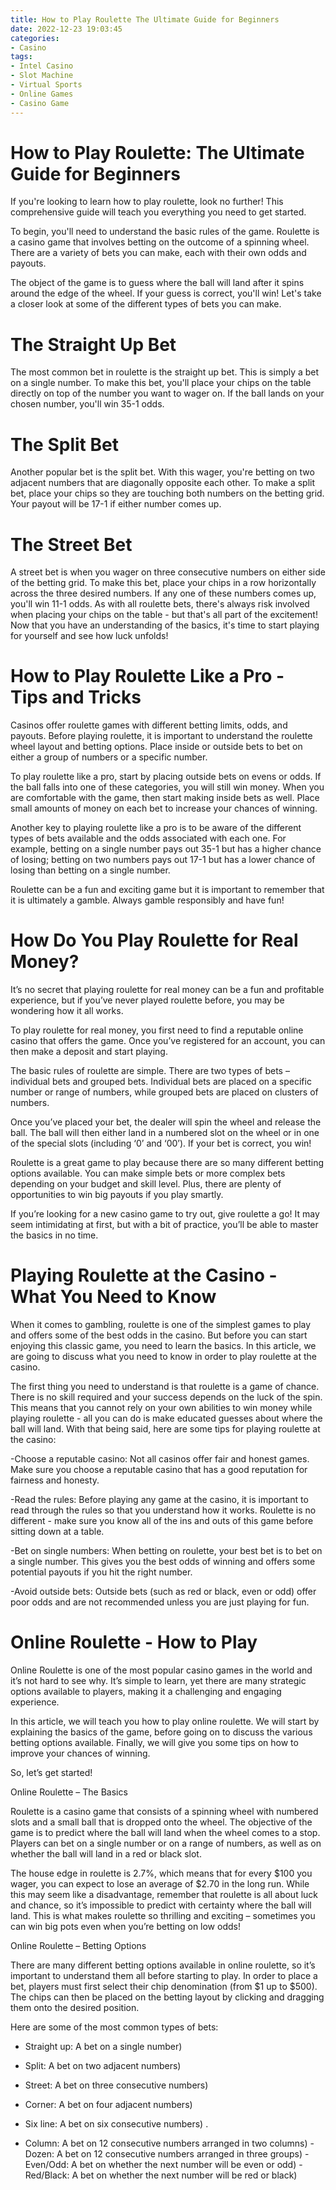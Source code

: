 ```yaml
---
title: How to Play Roulette The Ultimate Guide for Beginners
date: 2022-12-23 19:03:45
categories:
- Casino
tags:
- Intel Casino
- Slot Machine
- Virtual Sports
- Online Games
- Casino Game
---
```



#  How to Play Roulette: The Ultimate Guide for Beginners

If you're looking to learn how to play roulette, look no further! This comprehensive guide will teach you everything you need to get started.

To begin, you'll need to understand the basic rules of the game. Roulette is a casino game that involves betting on the outcome of a spinning wheel. There are a variety of bets you can make, each with their own odds and payouts.

The object of the game is to guess where the ball will land after it spins around the edge of the wheel. If your guess is correct, you'll win! Let's take a closer look at some of the different types of bets you can make.

# The Straight Up Bet

The most common bet in roulette is the straight up bet. This is simply a bet on a single number. To make this bet, you'll place your chips on the table directly on top of the number you want to wager on. If the ball lands on your chosen number, you'll win 35-1 odds.

# The Split Bet

Another popular bet is the split bet. With this wager, you're betting on two adjacent numbers that are diagonally opposite each other. To make a split bet, place your chips so they are touching both numbers on the betting grid. Your payout will be 17-1 if either number comes up.

# The Street Bet

A street bet is when you wager on three consecutive numbers on either side of the betting grid. To make this bet, place your chips in a row horizontally across the three desired numbers. If any one of these numbers comes up, you'll win 11-1 odds.
As with all roulette bets, there's always risk involved when placing your chips on the table - but that's all part of the excitement! Now that you have an understanding of the basics, it's time to start playing for yourself and see how luck unfolds!

#  How to Play Roulette Like a Pro - Tips and Tricks

Casinos offer roulette games with different betting limits, odds, and payouts. Before playing roulette, it is important to understand the roulette wheel layout and betting options. Place inside or outside bets to bet on either a group of numbers or a specific number.

To play roulette like a pro, start by placing outside bets on evens or odds. If the ball falls into one of these categories, you will still win money. When you are comfortable with the game, then start making inside bets as well. Place small amounts of money on each bet to increase your chances of winning.

Another key to playing roulette like a pro is to be aware of the different types of bets available and the odds associated with each one. For example, betting on a single number pays out 35-1 but has a higher chance of losing; betting on two numbers pays out 17-1 but has a lower chance of losing than betting on a single number.

Roulette can be a fun and exciting game but it is important to remember that it is ultimately a gamble. Always gamble responsibly and have fun!

#  How Do You Play Roulette for Real Money?

It’s no secret that playing roulette for real money can be a fun and profitable experience, but if you’ve never played roulette before, you may be wondering how it all works.

To play roulette for real money, you first need to find a reputable online casino that offers the game. Once you’ve registered for an account, you can then make a deposit and start playing.

The basic rules of roulette are simple. There are two types of bets – individual bets and grouped bets. Individual bets are placed on a specific number or range of numbers, while grouped bets are placed on clusters of numbers.

Once you’ve placed your bet, the dealer will spin the wheel and release the ball. The ball will then either land in a numbered slot on the wheel or in one of the special slots (including ‘0’ and ‘00’). If your bet is correct, you win!

Roulette is a great game to play because there are so many different betting options available. You can make simple bets or more complex bets depending on your budget and skill level. Plus, there are plenty of opportunities to win big payouts if you play smartly.

If you’re looking for a new casino game to try out, give roulette a go! It may seem intimidating at first, but with a bit of practice, you’ll be able to master the basics in no time.

#  Playing Roulette at the Casino - What You Need to Know

When it comes to gambling, roulette is one of the simplest games to play and offers some of the best odds in the casino. But before you can start enjoying this classic game, you need to learn the basics. In this article, we are going to discuss what you need to know in order to play roulette at the casino.

The first thing you need to understand is that roulette is a game of chance. There is no skill required and your success depends on the luck of the spin. This means that you cannot rely on your own abilities to win money while playing roulette - all you can do is make educated guesses about where the ball will land. With that being said, here are some tips for playing roulette at the casino:

-Choose a reputable casino: Not all casinos offer fair and honest games. Make sure you choose a reputable casino that has a good reputation for fairness and honesty.

-Read the rules: Before playing any game at the casino, it is important to read through the rules so that you understand how it works. Roulette is no different - make sure you know all of the ins and outs of this game before sitting down at a table.

-Bet on single numbers: When betting on roulette, your best bet is to bet on a single number. This gives you the best odds of winning and offers some potential payouts if you hit the right number.

-Avoid outside bets: Outside bets (such as red or black, even or odd) offer poor odds and are not recommended unless you are just playing for fun.

#  Online Roulette - How to Play

Online Roulette is one of the most popular casino games in the world and it’s not hard to see why. It’s simple to learn, yet there are many strategic options available to players, making it a challenging and engaging experience.

In this article, we will teach you how to play online roulette. We will start by explaining the basics of the game, before going on to discuss the various betting options available. Finally, we will give you some tips on how to improve your chances of winning.

So, let’s get started!

Online Roulette – The Basics

Roulette is a casino game that consists of a spinning wheel with numbered slots and a small ball that is dropped onto the wheel. The objective of the game is to predict where the ball will land when the wheel comes to a stop. Players can bet on a single number or on a range of numbers, as well as on whether the ball will land in a red or black slot.

The house edge in roulette is 2.7%, which means that for every $100 you wager, you can expect to lose an average of $2.70 in the long run. While this may seem like a disadvantage, remember that roulette is all about luck and chance, so it’s impossible to predict with certainty where the ball will land. This is what makes roulette so thrilling and exciting – sometimes you can win big pots even when you’re betting on low odds!

Online Roulette – Betting Options

There are many different betting options available in online roulette, so it’s important to understand them all before starting to play. In order to place a bet, players must first select their chip denomination (from $1 up to $500). The chips can then be placed on the betting layout by clicking and dragging them onto the desired position.

Here are some of the most common types of bets:


- Straight up: A bet on a single number) 
- Split: A bet on two adjacent numbers) 
- Street: A bet on three consecutive numbers)  
- Corner: A bet on four adjacent numbers)   
- Six line: A bet on six consecutive numbers)    .

- Column: A bet on 12 consecutive numbers arranged in two columns)  	- Dozen: A bet on 12 consecutive numbers arranged in three groups) 	- Even/Odd: A bet on whether the next number will be even or odd) 	- Red/Black: A bet on whether the next number will be red or black)